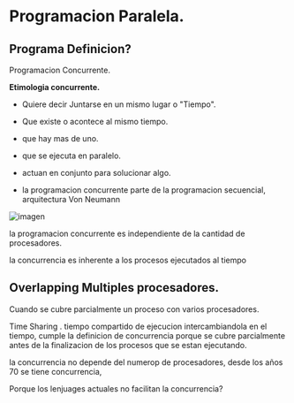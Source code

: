 # Programacion Paralela.

## Programa Definicion?

Programacion Concurrente.

**Etimologia concurrente.**

+ Quiere decir Juntarse en un mismo lugar o "Tiempo".

+ Que existe o acontece al mismo tiempo.

+ que hay mas de uno.

+ que se ejecuta en paralelo.
+ actuan en conjunto para solucionar algo.
+ la programacion concurrente parte de la programacion secuencial, arquitectura Von Neumann


![imagen](https://user-images.githubusercontent.com/31891276/151661108-e4cae093-57f9-4758-a115-26084c78d2ce.png)

la programacion concurrente es independiente de la cantidad de procesadores.

la concurrencia es inherente a los procesos ejecutados al tiempo

## Overlapping Multiples procesadores.

Cuando se cubre parcialmente un proceso con varios procesadores.


Time Sharing . tiempo compartido de ejecucion intercambiandola en el tiempo, cumple la definicion de concurrencia porque se cubre parcialmente antes de la finalizacion de los procesos que se estan ejecutando.

la concurrencia no depende del numerop de procesadores,
desde los años 70 se tiene concurrencia, 

Porque los lenjuages actuales no facilitan la concurrencia?



